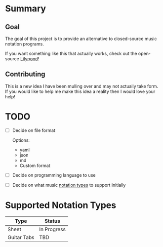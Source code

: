# Summary
## Goal
The goal of this project is to provide an alternative to closed-source music notation programs.

If you want something like this that actually works, check out the open-source [Lilypond](https://lilypond.org/index.html)!

## Contributing
This is a new idea I have been mulling over and may not actually take form. If you would like to help me make this idea a reality then I would love your help!

# TODO
- [ ] Decide on file format
    
    Options:
    - yaml
    - json
    - md
    - Custom format
- [ ] Decide on programming language to use
- [ ] Decide on what music [notation types](#supported-notation-types) to support initially

# Supported Notation Types
| Type | Status |
| ---- | ------ |
| Sheet | In Progress |
| Guitar Tabs | TBD |
